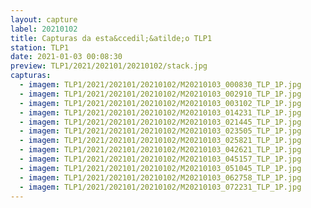 ```yaml
---
layout: capture
label: 20210102
title: Capturas da esta&ccedil;&atilde;o TLP1
station: TLP1
date: 2021-01-03 00:08:30
preview: TLP1/2021/202101/20210102/stack.jpg
capturas:
  - imagem: TLP1/2021/202101/20210102/M20210103_000830_TLP_1P.jpg
  - imagem: TLP1/2021/202101/20210102/M20210103_002910_TLP_1P.jpg
  - imagem: TLP1/2021/202101/20210102/M20210103_003102_TLP_1P.jpg
  - imagem: TLP1/2021/202101/20210102/M20210103_014231_TLP_1P.jpg
  - imagem: TLP1/2021/202101/20210102/M20210103_021445_TLP_1P.jpg
  - imagem: TLP1/2021/202101/20210102/M20210103_023505_TLP_1P.jpg
  - imagem: TLP1/2021/202101/20210102/M20210103_025821_TLP_1P.jpg
  - imagem: TLP1/2021/202101/20210102/M20210103_042621_TLP_1P.jpg
  - imagem: TLP1/2021/202101/20210102/M20210103_045157_TLP_1P.jpg
  - imagem: TLP1/2021/202101/20210102/M20210103_051045_TLP_1P.jpg
  - imagem: TLP1/2021/202101/20210102/M20210103_062758_TLP_1P.jpg
  - imagem: TLP1/2021/202101/20210102/M20210103_072231_TLP_1P.jpg
---
```

